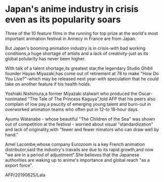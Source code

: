 # Japan's anime industry in crisis even as its popularity soars

Three of the 10 feature films in the running for top prize at the world's most important animation festival in Annecy in France are from Japan.

But Japan's booming animation industry is in crisis-with bad working conditions,a huge shortage of artists and a lack of creativity-just as its global polularity has never been higher.

With talk of a talent shortage,its greatest star,the legendary Studio Ghibli founder Hayao Miyazaki,has come out of retirement at 78 to make "How Do You Live?"-which may be released next year-with speculation that he could take on another feature if his health holds.

Yoshiaki Nishimura,a former Miyazaki stalwart who produced the Oscar-nonimated "The Tale of The Princess Kaguya",told AFP that his peers also complain of low pay,a paucity of emerging young talent and burn-out in overworked animation teams who often put in 12-to 18-hour days.

Ayumu Watanabe - whose beautiful "The Children of the Sea" was shown out of competition at the festival - worried about visual "standardization" and lack of originality,with "fewer and fewer nimators who can draw well by hand."

Amel Lacombe,whose company Eurozoom is a key French animation distributor,said the industry's travails are due to its rapid growth,and now "we are in a period of adjustment".She believes that the Japanese authorities are waking up to anime's importance and global reach "as a export force".

AFP/20190625/Lala

